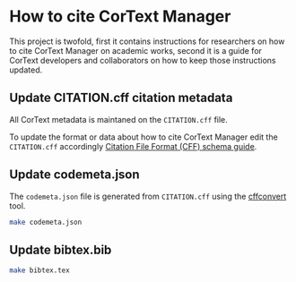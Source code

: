 # How to cite CorText Manager

This project is twofold, first it contains instructions for researchers on how
to cite CorText Manager on academic works, second it is a guide for CorText
developers and collaborators on how to keep those instructions updated.

## Update CITATION.cff citation metadata

All CorText metadata is maintaned on the `CITATION.cff` file.

To update the format or data about how to cite CorText Manager edit the
`CITATION.cff` accordingly
[Citation File Format (CFF) schema guide][schema-guide].

## Update codemeta.json

The `codemeta.json` file is generated from `CITATION.cff` using the
[cffconvert][cff-converter] tool.

```sh
make codemeta.json
```

## Update bibtex.bib

```sh
make bibtex.tex
```

[schema-guide]: https://github.com/citation-file-format/citation-file-format/blob/main/schema-guide.md
[cff-converter]: https://github.com/citation-file-format/cff-converter-python
